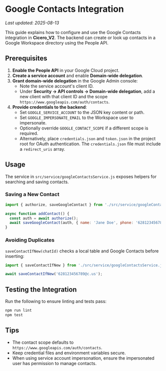 # Google Contacts Integration
*Last updated: 2025-08-13*

This guide explains how to configure and use the Google Contacts integration in **Cicero_V2**. The backend can create or look up contacts in a Google Workspace directory using the People API.

## Prerequisites
1. **Enable the People API** in your Google Cloud project.
2. **Create a service account** and enable **Domain-wide delegation**.
3. **Grant domain-wide delegation** in the Google Admin console:
   - Note the service account's client ID.
   - Under **Security → API controls → Domain-wide delegation**, add a new client with that client ID and the scope `https://www.googleapis.com/auth/contacts`.
4. **Provide credentials to the backend**:
   - Set `GOOGLE_SERVICE_ACCOUNT` to the JSON key content or path.
   - Set `GOOGLE_IMPERSONATE_EMAIL` to the Workspace user to impersonate.
   - Optionally override `GOOGLE_CONTACT_SCOPE` if a different scope is required.
   - Alternatively, place `credentials.json` and `token.json` in the project root for OAuth authentication. The `credentials.json` file must include a `redirect_uris` array.

## Usage
The service in `src/service/googleContactsService.js` exposes helpers for searching and saving contacts.

### Saving a New Contact
```javascript
import { authorize, saveGoogleContact } from './src/service/googleContactsService.js';

async function addContact() {
  const auth = await authorize();
  await saveGoogleContact(auth, { name: 'Jane Doe', phone: '628123456789' });
}
```

### Avoiding Duplicates
`saveContactIfNew(chatId)` checks a local table and Google Contacts before inserting:
```javascript
import { saveContactIfNew } from './src/service/googleContactsService.js';

await saveContactIfNew('628123456789@c.us');
```

## Testing the Integration
Run the following to ensure linting and tests pass:
```bash
npm run lint
npm test
```

## Tips
- The contact scope defaults to `https://www.googleapis.com/auth/contacts`.
- Keep credential files and environment variables secure.
- When using service account impersonation, ensure the impersonated user has permission to manage contacts.

